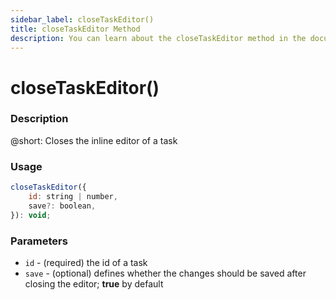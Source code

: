 ```yaml
---
sidebar_label: closeTaskEditor()
title: closeTaskEditor Method
description: You can learn about the closeTaskEditor method in the documentation of the DHTMLX JavaScript To Do List library. Browse developer guides and API reference, try out code examples and live demos, and download a free 30-day evaluation version of DHTMLX To Do List.
---
```


# closeTaskEditor()

### Description

@short: Closes the inline editor of a task

### Usage

~~~js
closeTaskEditor({
    id: string | number,
    save?: boolean,
}): void;
~~~

### Parameters

- `id` - (required) the id of a task
- `save` - (optional) defines whether the changes should be saved after closing the editor; **true** by default